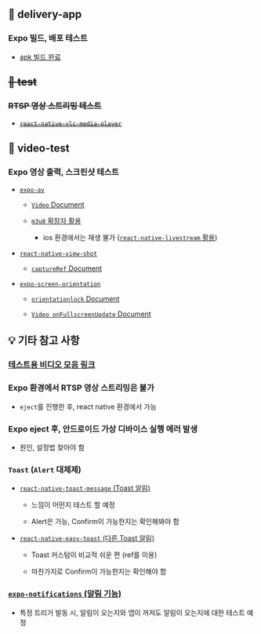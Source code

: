 ## 📂 delivery-app

### Expo 빌드, 배포 테스트

- [apk 빌드 완료](https://www.notion.so/hyungjinhan/Expo-Window-IOS-c9a32d8282b84d36909cf9ff98f3a763?pvs=4#41014ccbaefb483cb2db7104981ee2fd)

## ~~📂 test~~

### ~~RTSP 영상 스트리밍 테스트~~

- ~~[`react-native-vlc-media-player`](https://github.com/razorRun/react-native-vlc-media-player)~~

## 📂 video-test

### Expo 영상 출력, 스크린샷 테스트

- [`expo-av`](https://docs.expo.dev/versions/latest/sdk/av/)

  - [`Video` Document](https://docs.expo.dev/versions/latest/sdk/video/#video)

  - [`m3u8` 확장자 활용](https://gist.github.com/lucky-c/91d96977f913d54f723b64c34ce03fac)

    - ios 환경에서는 재생 불가 ([`react-native-livestream` 활용](https://docs.api.video/docs/react-native-livestream-component))

- [`react-native-view-shot`](https://github.com/gre/react-native-view-shot)

  - [`captureRef` Document](https://docs.expo.dev/versions/latest/sdk/captureRef/#capturerefview-options)

- [`expo-screen-orientation`](https://docs.expo.dev/versions/latest/sdk/screen-orientation/)

  - [`orientationlock` Document](https://docs.expo.dev/versions/latest/sdk/screen-orientation/#screenorientationlockasyncorientationlock)

  - [`Video onFullscreenUpdate` Document](https://docs.expo.dev/versions/latest/sdk/video/#videofullscreenupdate)

## 💡 기타 참고 사항

### [테스트용 비디오 모음 링크](https://gist.github.com/jsturgis/3b19447b304616f18657)

### Expo 환경에서 RTSP 영상 스트리밍은 불가

- `eject`를 진행한 후, react native 환경에서 가능

### Expo eject 후, 안드로이드 가상 디바이스 실행 에러 발생

- 원인, 설정법 찾아야 함

### `Toast` (`Alert` 대체제)

- [`react-native-toast-message` (Toast 알림)](https://github.com/calintamas/react-native-toast-message)

  - 느낌이 어떤지 테스트 할 예정

  - Alert은 가능, Confirm이 가능한지는 확인해봐야 함

- [`react-native-easy-toast` (다른 Toast 알림)](https://github.com/crazycodeboy/react-native-easy-toast)

  - Toast 커스텀이 비교적 쉬운 편 (ref를 이용)

  - 마찬가지로 Confirm이 가능한지는 확인해야 함

### [`expo-notifications` (알림 기능)](https://velog.io/@pluviabc1/Expo-%EC%95%8C%EB%A6%BC-%EC%88%98%EC%8B%A0-%EC%95%8C%EB%A6%BC)

- 특정 트리거 발동 시, 알림이 오는지와 앱이 꺼져도 알림이 오는지에 대한 테스트 예정
